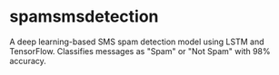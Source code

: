 # spamsmsdetection
A deep learning-based SMS spam detection model using LSTM and TensorFlow. Classifies messages as "Spam" or "Not Spam" with 98% accuracy. 
